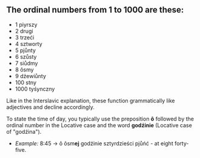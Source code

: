## The ordinal numbers from 1 to 1000 are these:
* 1 piyrszy
* 2 drugi
* 3 trzeći
* 4 sztworty
* 5 pjůnty
* 6 szůsty
* 7 siůdmy
* 8 ôsmy
* 9 dźewiůnty
* 100 stny
* 1000 tyśynczny

Like in the Interslavic explanation, these function grammatically like adjectives and decline accordingly.

To state the time of day, you typically use the preposition **ô** followed by the ordinal number in the Locative case and the word **godźinie** (Locative case of "godźina").

* *Example:* 8:45 -> ô ôsm**ej** godźinie sztyrdzieści pjůńć - at eight forty-five.